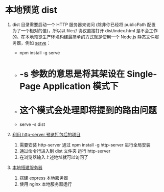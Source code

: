 <!--
 * @Author: Ying Zhang
 * @Date: 2021-12-01 15:39:04
 * @LastEditTime: 2021-12-01 17:02:37
 * @LastEditors: Ying Zhang
 * @Description:
 * @FilePath: /everyday/vue项目打包部署/打包部署前/本地预览dist.md
 * 道阻且长，行则将至
-->

# 本地预览 dist

1. dist 目录需要启动一个 HTTP 服务器来访问 (除非你已经将 publicPath 配置为了一个相对的值)，所以以 file:// 协议直接打开 dist/index.html 是不会工作的。在本地预览生产环境构建最简单的方式就是使用一个 Node.js 静态文件服务器，例如 [serve](https://github.com/vercel/serve)：

   - npm install -g serve
   - # -s 参数的意思是将其架设在 Single-Page Application 模式下
   - # 这个模式会处理即将提到的路由问题
   - serve -s dist

2. [利用 http-server 预览打包后的项目](https://blog.csdn.net/qq_33718889/article/details/88725525?utm_medium=distribute.pc_relevant.none-task-blog-BlogCommendFromMachineLearnPai2-1.add_param_isCf&depth_1-utm_source=distribute.pc_relevant.none-task-blog-BlogCommendFromMachineLearnPai2-1.add_param_isCf)

   1. 需要安装 http-server 通过 npm install -g http-server 进行全局安装
   2. 通过命令行进入到 dist 文件夹 运行 http-server
   3. 在浏览器输入上述地址就可以访问了

3. [本地搭建服务器](https://blog.csdn.net/qq_22713201/article/details/95630246)

   1. 搭建 express 本地服务器
   2. 使用 nginx 本地服务器运行
